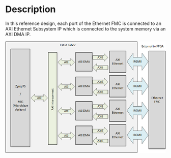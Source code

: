 # Description

In this reference design, each port of the Ethernet FMC is connected to an AXI Ethernet Subsystem IP
which is connected to the system memory via an AXI DMA IP.

![AXI Ethernet design block diagram](images/axi-eth-block-diagram.png)


